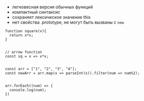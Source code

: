 - легковесная версия обычных функций
- компактный синтаксис
- сохраняет лексическое значение this
- нет свойства .prototype, не могут быть вызваны с `new`

```
function square(x){
  return x*x;
}


// arrow function
const sq = x => x*x;


const arr = ["1", "2", "3", "4"];
const newArr = arr.map(x => parseInt(x)).filter(num => num%2);


arr.forEach((num) => {
  console.log(num);
})

```
